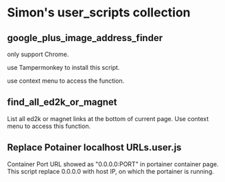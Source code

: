 # Simon's user_scripts collection
## google_plus_image_address_finder
only support Chrome.

use Tampermonkey to install this script.

use context menu to access the function.

## find_all_ed2k_or_magnet
List all ed2k or magnet links at the bottom of current page.
Use context menu to access this function.

## Replace Potainer localhost URLs.user.js
Container Port URL showed as "0.0.0.0:PORT" in portainer container page.
This script replace 0.0.0.0 with host IP, on which the portainer is running.
